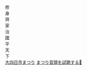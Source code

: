 修  
身  
齊  
家  
治  
國  
平  
天  
下  
[大四日市まつり](https://kankou43yokkaichi.com/matsuri)
[まつり音頭を試聴する🎵](https://kankou43yokkaichi.com/matsuri/sys/wp-content/uploads/2023/04/simin_sou-.mp3)

